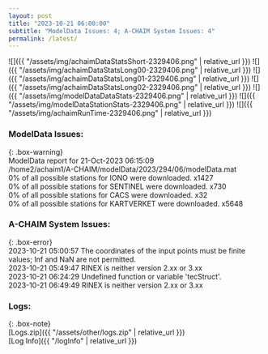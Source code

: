 ```yaml
---
layout: post
title: "2023-10-21 06:00:00"
subtitle: "ModelData Issues: 4; A-CHAIM System Issues: 4"
permalink: /latest/
---
```


![]({{ "/assets/img/achaimDataStatsShort-2329406.png" | relative_url }})
![]({{ "/assets/img/achaimDataStatsLong00-2329406.png" | relative_url }})
![]({{ "/assets/img/achaimDataStatsLong01-2329406.png" | relative_url }})
![]({{ "/assets/img/achaimDataStatsLong02-2329406.png" | relative_url }})
![]({{ "/assets/img/modelDataDataStats-2329406.png" | relative_url }})
![]({{ "/assets/img/modelDataStationStats-2329406.png" | relative_url }})
![]({{ "/assets/img/achaimRunTime-2329406.png" | relative_url }})


### ModelData Issues:  
  
{: .box-warning}  
 ModelData report for 21-Oct-2023 06:15:09   
 /home2/achaim1/A-CHAIM/modelData/2023/294/06/modelData.mat   
 0% of all possible stations for IONO were downloaded. x1427   
 0% of all possible stations for SENTINEL were downloaded. x730   
 0% of all possible stations for CACS were downloaded. x32   
 0% of all possible stations for KARTVERKET were downloaded. x5648   
  
### A-CHAIM System Issues:  
  
{: .box-error}  
2023-10-21 05:00:57 The coordinates of the input points must be finite values; Inf and NaN are not permitted.  
2023-10-21 05:49:47 RINEX is neither version 2.xx or 3.xx  
2023-10-21 06:24:29 Undefined function or variable 'tecStruct'.  
2023-10-21 06:49:49 RINEX is neither version 2.xx or 3.xx  

### Logs:  
  
{: .box-note}  
[Logs.zip]({{ "/assets/other/logs.zip" | relative_url }})  
[Log Info]({{ "/logInfo" | relative_url }})  
